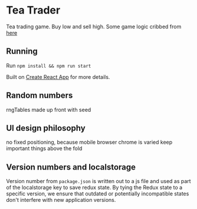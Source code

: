 # Tea Trader

Tea trading game. Buy low and sell high. Some game logic cribbed from [here](https://github.com/robhurring/dopewars)

## Running

Run `npm install && npm run start`

Built on [Create React App](https://github.com/facebook/create-react-app#readme) for more details.

## Random numbers

rngTables made up front with seed

## UI design philosophy

no fixed positioning, because mobile browser chrome is varied
keep important things above the fold

## Version numbers and localstorage

Version number from `package.json` is written out to a js file and used as part of the localstorage key to save redux state.
By tying the Redux state to a specific version, we ensure that outdated or potentially incompatible states don't interfere
with new application versions.
